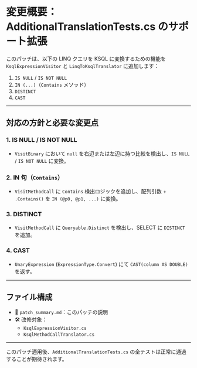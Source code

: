 # 変更概要：AdditionalTranslationTests.cs のサポート拡張

このパッチは、以下の LINQ クエリを KSQL に変換するための機能を `KsqlExpressionVisitor` と `LinqToKsqlTranslator` に追加します：

1. `IS NULL` / `IS NOT NULL`
2. `IN (...)`（`Contains` メソッド）
3. `DISTINCT`
4. `CAST`

---

## 対応の方針と必要な変更点

### 1. IS NULL / IS NOT NULL
- `VisitBinary` において `null` を右辺または左辺に持つ比較を検出し、`IS NULL` / `IS NOT NULL` に変換。

### 2. IN 句（`Contains`）
- `VisitMethodCall` に `Contains` 検出ロジックを追加し、配列引数 + `.Contains()` を `IN (@p0, @p1, ...)` に変換。

### 3. DISTINCT
- `VisitMethodCall` に `Queryable.Distinct` を検出し、SELECT に `DISTINCT` を追加。

### 4. CAST
- `UnaryExpression` (`ExpressionType.Convert`) にて `CAST(column AS DOUBLE)` を返す。

---

## ファイル構成

- 📄 `patch_summary.md`：このパッチの説明
- 🛠️ 改修対象：
  - `KsqlExpressionVisitor.cs`
  - `KsqlMethodCallTranslator.cs`

---

このパッチ適用後、`AdditionalTranslationTests.cs` の全テストは正常に通過することが期待されます。